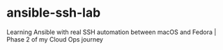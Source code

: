 # ansible-ssh-lab
Learning Ansible with real SSH automation between macOS and Fedora | Phase 2 of my Cloud Ops journey
